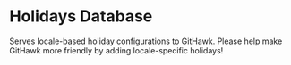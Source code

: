 # Holidays Database

Serves locale-based holiday configurations to GitHawk. Please help make GitHawk more friendly by adding locale-specific holidays!
